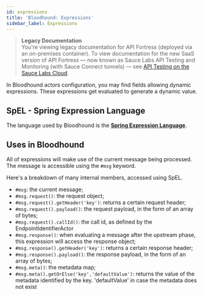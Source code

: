 ```yaml
---
id: expressions
title: 'Bloodhound: Expressions'
sidebar_label: Expressions
---
```


<head>
  <meta name="robots" content="noindex" />
</head>

> **Legacy Documentation**<br/>You're viewing legacy documentation for API Fortress (deployed via an on-premises container). To view documentation for the new SaaS version of API Fortress &#8212; now known as Sauce Labs API Testing and Monitoring (with Sauce Connect tunnels) &#8212; see [API Testing on the Sauce Labs Cloud](/api-testing/).

In Bloodhound actors configuration, you may find fields allowing dynamic expressions. These expressions get evaluated to generate a dynamic value.

## SpEL - Spring Expression Language

The language used by Bloodhound is the [**Spring Expression Language**](https://docs.spring.io/spring/docs/4.3.10.RELEASE/spring-framework-reference/html/expressions.html).

## Uses in Bloodhound

All of expressions will make use of the current message being processed. The message is accessible using the `#msg` keyword.

Here's a breakdown of many internal members, accessed using SpEL.

- `#msg`: the current message;
- `#msg.request()`: the request object;
- `#msg.request().getHeader('key')`: returns a certain request header;
- `#msg.request().payload()`: the request payload, in the form of an array of bytes;
- `#msg.request().callId()`: the call id, as defined by the EndpointIdentifierActor
- `#msg.response()`: when evaluating a message after the upstream phase, this expression will access the response object;
- `#msg.response().getHeader('key')`: returns a certain response header;
- `#msg.response().payload()`: the response payload, in the form of an array of bytes;
- `#msg.meta()`: the metadata map;
- `#msg.meta().getOrElse('key','defaultValue')`: returns the value of the metadata identified by the key. 'defaultValue' in case the metadata does not exist
